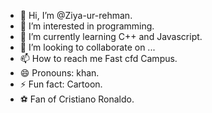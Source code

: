 - 👋 Hi, I’m @Ziya-ur-rehman.
- 👀 I’m interested in programming.
- 🌱 I’m currently learning C++ and Javascript.
- 💞️ I’m looking to collaborate on ...
- 📫 How to reach me Fast cfd Campus.
- 😄 Pronouns: khan.
- ⚡ Fun fact: Cartoon.
- ⚽ Fan of Cristiano Ronaldo.
<!---
ziakhan0/ziakhan0 is a ✨ special ✨ repository because its `README.md` (this file) appears on your GitHub profile.
You can click the Preview link to take a look at your changes.
--->
